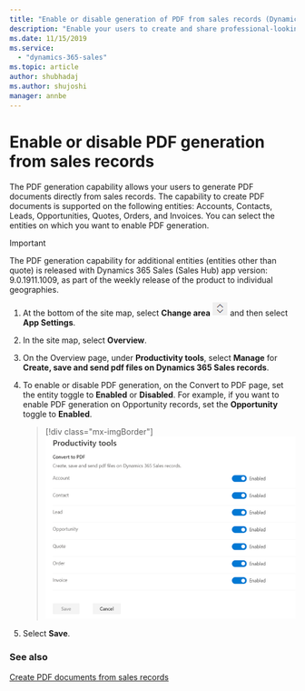 ```yaml
---
title: "Enable or disable generation of PDF from sales records (Dynamics 365 Sales) | MicrosoftDocs"
description: "Enable your users to create and share professional-looking PDF documents with customers."
ms.date: 11/15/2019
ms.service:
  - "dynamics-365-sales"
ms.topic: article
author: shubhadaj
ms.author: shujoshi
manager: annbe
---
```


<!--from editor: Update publication date in metadata. -->


# Enable or disable PDF generation from sales records

The PDF generation capability allows your users to generate PDF documents directly from sales records. The capability to create PDF documents is supported on the following entities: Accounts, Contacts, Leads, Opportunities, Quotes, Orders, and Invoices. You can select the entities on which you want to enable PDF generation.

> [!IMPORTANT]
> The PDF generation capability for additional entities (entities other than quote) is released with Dynamics 365 Sales (Sales Hub) app version: 9.0.1911.1009, as part of the weekly release of the product to individual geographies.

1.	At the bottom of the site map, select **Change area** ![Icon to change the work area](media/change-area-icon.png "Icon to change the work area") and then select **App Settings**.

2. In the site map, select **Overview**.

3. On the Overview page, under **Productivity tools**, select **Manage** for **Create, save and send pdf files on Dynamics 365 Sales records**.

4.	To enable or disable PDF generation, on the Convert to PDF page, set the entity toggle to **Enabled** or **Disabled**. For example, if you want to enable PDF generation on Opportunity records, set the **Opportunity** toggle to **Enabled**.

    > [!div class="mx-imgBorder"]
    > ![Enable PDF generation on entities](media/convert-to-pdf-setting.png "Enable PDF generation on entities")

5. Select **Save**.

### See also

[Create PDF documents from sales records](create-quote-pdf.md)
